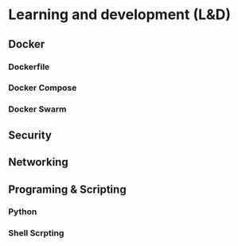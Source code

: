 # Learning and development (L&D)

## Docker 
  
### Dockerfile
  
###  Docker Compose
  
### Docker Swarm
  
##  Security 

## Networking 

## Programing & Scripting 

### Python 

### Shell Scrpting 
